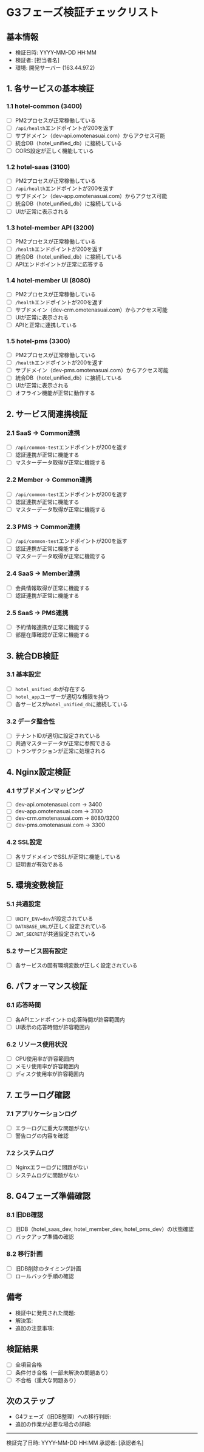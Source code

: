 # G3フェーズ検証チェックリスト

## 基本情報
- 検証日時: YYYY-MM-DD HH:MM
- 検証者: [担当者名]
- 環境: 開発サーバー (163.44.97.2)

## 1. 各サービスの基本検証

### 1.1 hotel-common (3400)
- [ ] PM2プロセスが正常稼働している
- [ ] `/api/health`エンドポイントが200を返す
- [ ] サブドメイン（dev-api.omotenasuai.com）からアクセス可能
- [ ] 統合DB（hotel_unified_db）に接続している
- [ ] CORS設定が正しく機能している

### 1.2 hotel-saas (3100)
- [ ] PM2プロセスが正常稼働している
- [ ] `/api/health`エンドポイントが200を返す
- [ ] サブドメイン（dev-app.omotenasuai.com）からアクセス可能
- [ ] 統合DB（hotel_unified_db）に接続している
- [ ] UIが正常に表示される

### 1.3 hotel-member API (3200)
- [ ] PM2プロセスが正常稼働している
- [ ] `/health`エンドポイントが200を返す
- [ ] 統合DB（hotel_unified_db）に接続している
- [ ] APIエンドポイントが正常に応答する

### 1.4 hotel-member UI (8080)
- [ ] PM2プロセスが正常稼働している
- [ ] `/health`エンドポイントが200を返す
- [ ] サブドメイン（dev-crm.omotenasuai.com）からアクセス可能
- [ ] UIが正常に表示される
- [ ] APIと正常に連携している

### 1.5 hotel-pms (3300)
- [ ] PM2プロセスが正常稼働している
- [ ] `/health`エンドポイントが200を返す
- [ ] サブドメイン（dev-pms.omotenasuai.com）からアクセス可能
- [ ] 統合DB（hotel_unified_db）に接続している
- [ ] UIが正常に表示される
- [ ] オフライン機能が正常に動作する

## 2. サービス間連携検証

### 2.1 SaaS → Common連携
- [ ] `/api/common-test`エンドポイントが200を返す
- [ ] 認証連携が正常に機能する
- [ ] マスターデータ取得が正常に機能する

### 2.2 Member → Common連携
- [ ] `/api/common-test`エンドポイントが200を返す
- [ ] 認証連携が正常に機能する
- [ ] マスターデータ取得が正常に機能する

### 2.3 PMS → Common連携
- [ ] `/api/common-test`エンドポイントが200を返す
- [ ] 認証連携が正常に機能する
- [ ] マスターデータ取得が正常に機能する

### 2.4 SaaS → Member連携
- [ ] 会員情報取得が正常に機能する
- [ ] 認証連携が正常に機能する

### 2.5 SaaS → PMS連携
- [ ] 予約情報連携が正常に機能する
- [ ] 部屋在庫確認が正常に機能する

## 3. 統合DB検証

### 3.1 基本設定
- [ ] `hotel_unified_db`が存在する
- [ ] `hotel_app`ユーザーが適切な権限を持つ
- [ ] 各サービスが`hotel_unified_db`に接続している

### 3.2 データ整合性
- [ ] テナントIDが適切に設定されている
- [ ] 共通マスターデータが正常に参照できる
- [ ] トランザクションが正常に処理される

## 4. Nginx設定検証

### 4.1 サブドメインマッピング
- [ ] dev-api.omotenasuai.com → 3400
- [ ] dev-app.omotenasuai.com → 3100
- [ ] dev-crm.omotenasuai.com → 8080/3200
- [ ] dev-pms.omotenasuai.com → 3300

### 4.2 SSL設定
- [ ] 各サブドメインでSSLが正常に機能している
- [ ] 証明書が有効である

## 5. 環境変数検証

### 5.1 共通設定
- [ ] `UNIFY_ENV=dev`が設定されている
- [ ] `DATABASE_URL`が正しく設定されている
- [ ] `JWT_SECRET`が共通設定されている

### 5.2 サービス固有設定
- [ ] 各サービスの固有環境変数が正しく設定されている

## 6. パフォーマンス検証

### 6.1 応答時間
- [ ] 各APIエンドポイントの応答時間が許容範囲内
- [ ] UI表示の応答時間が許容範囲内

### 6.2 リソース使用状況
- [ ] CPU使用率が許容範囲内
- [ ] メモリ使用率が許容範囲内
- [ ] ディスク使用率が許容範囲内

## 7. エラーログ確認

### 7.1 アプリケーションログ
- [ ] エラーログに重大な問題がない
- [ ] 警告ログの内容を確認

### 7.2 システムログ
- [ ] Nginxエラーログに問題がない
- [ ] システムログに問題がない

## 8. G4フェーズ準備確認

### 8.1 旧DB確認
- [ ] 旧DB（hotel_saas_dev, hotel_member_dev, hotel_pms_dev）の状態確認
- [ ] バックアップ準備の確認

### 8.2 移行計画
- [ ] 旧DB削除のタイミング計画
- [ ] ロールバック手順の確認

## 備考
- 検証中に発見された問題:
- 解決策:
- 追加の注意事項:

## 検証結果
- [ ] 全項目合格
- [ ] 条件付き合格（一部未解決の問題あり）
- [ ] 不合格（重大な問題あり）

## 次のステップ
- G4フェーズ（旧DB整理）への移行判断:
- 追加の作業が必要な場合の詳細:

---
検証完了日時: YYYY-MM-DD HH:MM
承認者: [承認者名]
